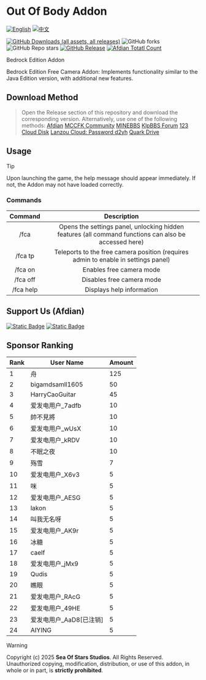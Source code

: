 # Out Of Body Addon


[![English](https://img.shields.io/badge/English-inactive?style=for-the-badge&color=%235d8aa8)](README.En.md)
[![中文](https://img.shields.io/badge/简体中文-informational?style=for-the-badge)](README.md)

[![GitHub Downloads (all assets, all releases)](https://img.shields.io/github/downloads/Sea-of-Stars-studio/Out-of-Body-Addon/total?style=for-the-badge&labelColor=%23007ec6&color=%234b9cd3)](https://github.com/Sea-of-Stars-studio/Out-of-Body-Addon/releases) ![GitHub forks](https://img.shields.io/github/forks/Sea-of-Stars-studio/Out-of-Body-Addon?style=for-the-badge&labelColor=%23007ec6&color=%234b9cd3) ![GitHub Repo stars](https://img.shields.io/github/stars/Sea-of-Stars-studio/Out-of-Body-Addon?style=for-the-badge&labelColor=%23007ec6&color=%234b9cd3) [![GitHub Release](https://img.shields.io/github/v/release/Sea-of-Stars-studio/Out-of-Body-Addon?include_prereleases&display_name=release&style=for-the-badge&labelColor=%23007ec6&color=%234b9cd3)](https://github.com/wed150/Wild-Era-Addon/releases) [![Afdian Totatl Count](https://img.shields.io/badge/a-36-c?style=for-the-badge&label=Afdian&labelColor=%239469e3&color=%23B291F0)](https://afdian.com/a/Minecraft-Mobius)

Bedrock Edition Addon

Bedrock Edition Free Camera Addon: Implements functionality similar to the Java Edition version, with additional new features.  
## Download Method  
> Open the Release section of this repository and download the corresponding version.
> Alternatively, use one of the following methods:
> [Afdian](https://afdian.com/p/8eac50947b4511f0b35a5254001e7c00)
> [MCCFK Community](https://web.mccfk.cn/h5/#/pages/plugins/sy_appbox/info?id=926&title=starpro)
> [MINEBBS](https://www.minebbs.com/resources/e.11200/)
> [KlpBBS Forum](https://klpbbs.com/thread-161066-1-1.html)
> [123 Cloud Disk](https://www.123865.com/s/HmjHvd-lYTud)
> [Lanzou Cloud: Password d2yh](https://wwrp.lanzout.com/b00uyc6ued)
> [Quark Drive](https://pan.quark.cn/s/7d88419614a6)
## Usage 
>[!Tip]
>Upon launching the game, the help message should appear immediately. If not, the Addon may not have loaded correctly.
### Commands 
| Command | Description |
| :----: | :----: | 
| /fca | Opens the settings panel, unlocking hidden features (all command functions can also be accessed here) |
| /fca tp | Teleports to the free camera position (requires admin to enable in settings panel) |
| /fca on | Enables free camera mode |
| /fca off | Disables free camera mode |
| /fca help | Displays help information |

## Support Us (Afdian)

[![Static Badge](https://img.shields.io/badge/EnderTrekker-%239469e3?style=for-the-badge)](https://afdian.com/a/EnderTrekker)  [![Static Badge](https://img.shields.io/badge/wed15-%239469e3?style=for-the-badge)](https://afdian.com/a/Minecraft-Mobius)


## Sponsor Ranking

<!-- RANKING_TABLE_START -->
| Rank | User Name | Amount |
| --- | --- | --- |
| 1 | 舟 | 125 |
| 2 | bigamdsamll1605 | 50 |
| 3 | HarryCaoGuitar | 45 |
| 4 | 爱发电用户_7adfb | 10 |
| 5 | 帥不見將 | 10 |
| 6 | 爱发电用户_wUsX | 10 |
| 7 | 爱发电用户_kRDV | 10 |
| 8 | 不眠之夜 | 10 |
| 9 | 殇雪 | 7 |
| 10 | 爱发电用户_X6v3 | 5 |
| 11 | 咪 | 5 |
| 12 | 爱发电用户_AESG | 5 |
| 13 | lakon | 5 |
| 14 | 叫我无名呀 | 5 |
| 15 | 爱发电用户_AK9r | 5 |
| 16 | 冰糖 | 5 |
| 17 | caelf | 5 |
| 18 | 爱发电用户_jMx9 | 5 |
| 19 | Qudis | 5 |
| 20 | 瞧眼 | 5 |
| 21 | 爱发电用户_RAcG | 5 |
| 22 | 爱发电用户_49HE | 5 |
| 23 | 爱发电用户_AaD8[已注销] | 5 |
| 24 | AIYING | 5 |
<!-- RANKING_TABLE_END -->

>[!WARNING]
>Copyright (c) 2025 **Sea Of Stars Studios**.
>All Rights Reserved.</br>Unauthorized copying, modification, distribution, or use of this addon, in whole or in part, is **strictly prohibited**.

